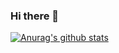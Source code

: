 ### Hi there 👋


[![Anurag's github stats](https://github-readme-stats.vercel.app/api?username=Binbin0613)](https://github.com/anuraghazra/github-readme-stats)

<!--
**Binbin0613/Binbin0613** is a ✨ _special_ ✨ repository because its `README.md` (this file) appears on your GitHub profile.

Here are some ideas to get you started:

- 🔭 I’m currently working on ...
- 🌱 I’m currently learning ...
- 👯 I’m looking to collaborate on ...
- 🤔 I’m looking for help with ...
- 💬 Ask me about ...
- 📫 How to reach me: ...
- 😄 Pronouns: ...
- ⚡ Fun fact: ...
-->
